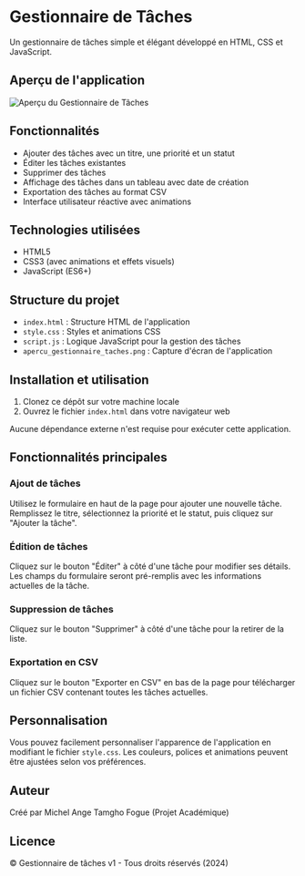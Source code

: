 # Gestionnaire de Tâches

Un gestionnaire de tâches simple et élégant développé en HTML, CSS et JavaScript.

## Aperçu de l'application

![Aperçu du Gestionnaire de Tâches](apercu_gestionnaire_taches.png)

## Fonctionnalités

- Ajouter des tâches avec un titre, une priorité et un statut
- Éditer les tâches existantes
- Supprimer des tâches
- Affichage des tâches dans un tableau avec date de création
- Exportation des tâches au format CSV
- Interface utilisateur réactive avec animations

## Technologies utilisées

- HTML5
- CSS3 (avec animations et effets visuels)
- JavaScript (ES6+)

## Structure du projet

- `index.html` : Structure HTML de l'application
- `style.css` : Styles et animations CSS
- `script.js` : Logique JavaScript pour la gestion des tâches
- `apercu_gestionnaire_taches.png` : Capture d'écran de l'application

## Installation et utilisation

1. Clonez ce dépôt sur votre machine locale
2. Ouvrez le fichier `index.html` dans votre navigateur web

Aucune dépendance externe n'est requise pour exécuter cette application.

## Fonctionnalités principales

### Ajout de tâches

Utilisez le formulaire en haut de la page pour ajouter une nouvelle tâche. Remplissez le titre, sélectionnez la priorité et le statut, puis cliquez sur "Ajouter la tâche".

### Édition de tâches

Cliquez sur le bouton "Éditer" à côté d'une tâche pour modifier ses détails. Les champs du formulaire seront pré-remplis avec les informations actuelles de la tâche.

### Suppression de tâches

Cliquez sur le bouton "Supprimer" à côté d'une tâche pour la retirer de la liste.

### Exportation en CSV

Cliquez sur le bouton "Exporter en CSV" en bas de la page pour télécharger un fichier CSV contenant toutes les tâches actuelles.

## Personnalisation

Vous pouvez facilement personnaliser l'apparence de l'application en modifiant le fichier `style.css`. Les couleurs, polices et animations peuvent être ajustées selon vos préférences.

## Auteur

Créé par Michel Ange Tamgho Fogue (Projet Académique)

## Licence

© Gestionnaire de tâches v1 - Tous droits réservés (2024)
